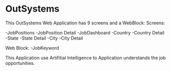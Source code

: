 # OutSystems

This OutSystems Web Application has 9 screens and a WebBlock:
Screens:

-JobPositions
-JobPosition Detail
-JobDashboard
-Country
-Country Detail
-State
-State Detail
-City
-City Detail

Web Block:
-JobKeyword

This Application use Artifitial Intelligence to Application understands the job opportunities.
